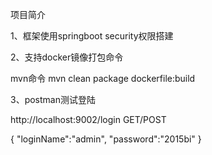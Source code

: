项目简介

1、框架使用springboot security权限搭建

2、支持docker镜像打包命令

mvn命令 mvn clean package dockerfile:build

3、postman测试登陆

http://localhost:9002/login GET/POST

{
    "loginName":"admin",
    "password":"2015bi"
}